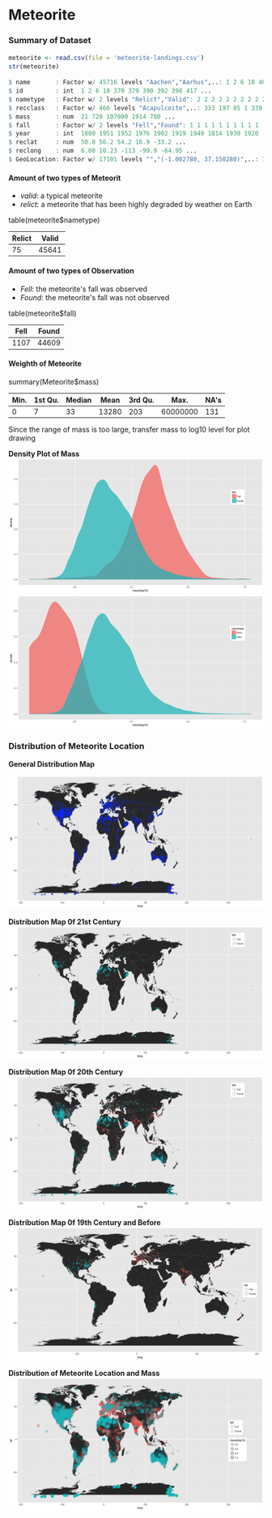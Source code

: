 # Meteorite
### Summary of Dataset
```R
meteorite <- read.csv(file = 'meteorite-landings.csv')  
str(meteorite)
```

```R
$ name       : Factor w/ 45716 levels "Aachen","Aarhus",..: 1 2 6 10 406 417 429 430 435 454 ...  
$ id         : int  1 2 6 10 370 379 390 392 398 417 ...  
$ nametype   : Factor w/ 2 levels "Relict","Valid": 2 2 2 2 2 2 2 2 2 2 ...  
$ recclass   : Factor w/ 466 levels "Acapulcoite",..: 333 197 85 1 339 85 360 190 339 242 ...  
$ mass       : num  21 720 107000 1914 780 ...  
$ fall       : Factor w/ 2 levels "Fell","Found": 1 1 1 1 1 1 1 1 1 1 ...  
$ year       : int  1880 1951 1952 1976 1902 1919 1949 1814 1930 1920 ...  
$ reclat     : num  50.8 56.2 54.2 16.9 -33.2 ...  
$ reclong    : num  6.08 10.23 -113 -99.9 -64.95 ...  
$ GeoLocation: Factor w/ 17101 levels "","(-1.002780, 37.150280)",..: 16779 16983 16923 9106 844 14808 16496 16453 784 721 ...  
```
#### Amount of two types of Meteorit
* _valid_: a typical meteorite
* _relict_: a meteorite that has been highly degraded by weather on Earth  

table(meteorite$nametype)   

Relict | Valid 
--- | --- 
75 | 45641 

#### Amount of two types of Observation  
* _Fell_: the meteorite's fall was observed
* _Found_: the meteorite's fall was not observed

table(meteorite$fall)

Fell | Found
--- | --- 
1107 | 44609

#### Weighth of Meteorite
summary(Meteorite$mass)

Min. | 1st Qu. | Median | Mean | 3rd Qu. | Max. | NA's
--- | --- | --- | --- | --- | --- | --- 
0 | 7 | 33 | 13280 | 203 | 60000000 | 131

Since the range of mass is too large, transfer mass to log10 level for plot drawing 

**Density Plot of Mass**
![mass-fall](https://github.com/Guangtufan/Meteorite/blob/master/mass-fall.png)
![mass-nametype](https://github.com/Guangtufan/Meteorite/blob/master/mass-nametype.png)

### Distribution of Meteorite Location

**General Distribution Map**

![general-location](https://raw.githubusercontent.com/Guangtufan/Meteorite/master/location.png)

**Distribution Map 0f 21st Century**  
![location-21](https://github.com/Guangtufan/Meteorite/blob/master/m21.png)

**Distribution Map 0f 20th Century**
![location-20](https://github.com/Guangtufan/Meteorite/blob/master/m20.png)

**Distribution Map 0f 19th Century and Before**  
![location-19](https://github.com/Guangtufan/Meteorite/blob/master/m-19.png)

**Distribution of Meteorite Location and Mass**
![loc-mass](https://raw.githubusercontent.com/Guangtufan/Meteorite/master/location-mass-fall.png)






